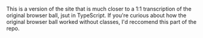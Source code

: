 This is a version of the site that is much closer to a 1:1 transcription of the original browser ball, jsut in TypeScript. If you're curious about how the original browser ball worked without classes, I'd reccomend this part of the repo.
